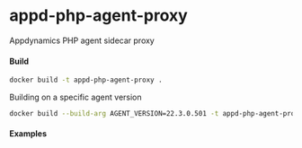 # appd-php-agent-proxy
Appdynamics PHP agent sidecar proxy

#### Build

```bash
docker build -t appd-php-agent-proxy .
```

Building on a specific agent version

```bash
docker build --build-arg AGENT_VERSION=22.3.0.501 -t appd-php-agent-proxy .
```

#### Examples
